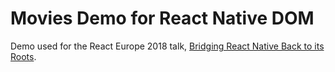 # Movies Demo for React Native DOM

Demo used for the React Europe 2018 talk, [Bridging React Native Back to its Roots](https://youtu.be/aOWIJ4Mgb2k).
